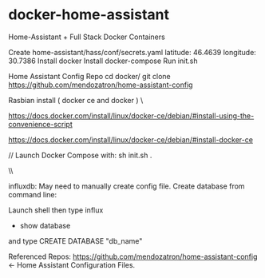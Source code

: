 # docker-home-assistant


Home-Assistant + Full Stack Docker Containers

Create home-assistant/hass/conf/secrets.yaml latitude: 46.4639 longitude: 30.7386
Install docker
Install docker-compose
Run init.sh

Home Assistant Config Repo cd docker/ git clone 
https://github.com/mendozatron/home-assistant-config


Rasbian install ( docker ce and docker ) 
\\

https://docs.docker.com/install/linux/docker-ce/debian/#install-using-the-convenience-script

https://docs.docker.com/install/linux/docker-ce/debian/#install-docker-ce


//
Launch Docker Compose with:
sh init.sh .


\\\

influxdb: May need to manually create config file.
Create database from command line:

Launch shell then type influx

- show database

and type CREATE DATABASE "db_name"


Referenced Repos:
https://github.com/mendozatron/home-assistant-config <- Home Assistant Configuration Files.

